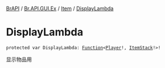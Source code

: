 [BrAPI](../../index.md) / [Br.API.GUI.Ex](../index.md) / [Item](index.md) / [DisplayLambda](./-display-lambda.md)

# DisplayLambda

`protected var DisplayLambda: `[`Function`](https://docs.oracle.com/javase/8/docs/api/java/util/function/Function.html)`<`[`Player`](https://hub.spigotmc.org/javadocs/spigot/org/bukkit/entity/Player.html)`!, `[`ItemStack`](https://hub.spigotmc.org/javadocs/spigot/org/bukkit/inventory/ItemStack.html)`!>!`

显示物品用


